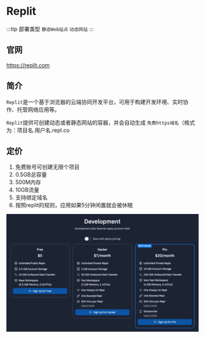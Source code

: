 # Replit

:::tip 部署类型
  `静态Web站点` `动态网站`
:::

## 官网
https://replit.com

## 简介
`Replit`是一个基于浏览器的云端协同开发平台，可用于构建开发环境、实时协作、托管网络应用等。

`Replit`提供可创建动态或者静态网站的容器，并会自动生成 `免费https域名`（格式为：项目名.用户名.repl.co

## 定价
1. 免费账号可创建无限个项目
2. 0.5GB总容量
3. 500M内存
4. 10GB流量
5. 支持绑定域名
6. 按照replit的规则，应用如果5分钟闲置就会被休眠

![replit](/serverless/replit.png)